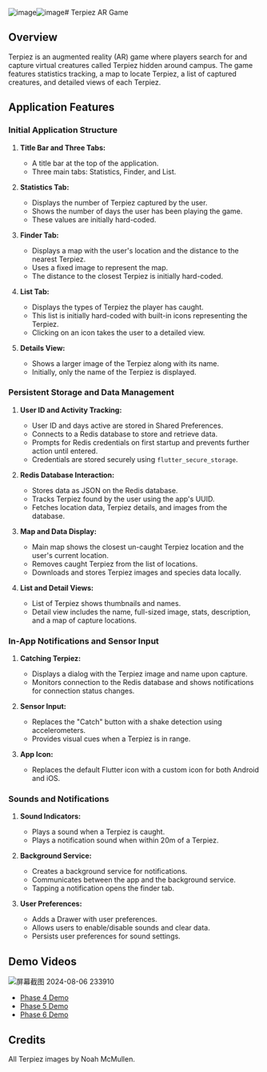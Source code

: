 ![image](https://github.com/user-attachments/assets/95a041d4-03e0-46de-8369-249962996388)![image](https://github.com/user-attachments/assets/885e7866-cb77-4c9a-a15c-af659a956d83)# Terpiez AR Game

## Overview

Terpiez is an augmented reality (AR) game where players search for and capture virtual creatures called Terpiez hidden around campus. The game features statistics tracking, a map to locate Terpiez, a list of captured creatures, and detailed views of each Terpiez.

## Application Features

### Initial Application Structure

1. **Title Bar and Three Tabs:**
   - A title bar at the top of the application.
   - Three main tabs: Statistics, Finder, and List.

2. **Statistics Tab:**
   - Displays the number of Terpiez captured by the user.
   - Shows the number of days the user has been playing the game.
   - These values are initially hard-coded.

3. **Finder Tab:**
   - Displays a map with the user's location and the distance to the nearest Terpiez.
   - Uses a fixed image to represent the map.
   - The distance to the closest Terpiez is initially hard-coded.

4. **List Tab:**
   - Displays the types of Terpiez the player has caught.
   - This list is initially hard-coded with built-in icons representing the Terpiez.
   - Clicking on an icon takes the user to a detailed view.

5. **Details View:**
   - Shows a larger image of the Terpiez along with its name.
   - Initially, only the name of the Terpiez is displayed.

### Persistent Storage and Data Management

1. **User ID and Activity Tracking:**
   - User ID and days active are stored in Shared Preferences.
   - Connects to a Redis database to store and retrieve data.
   - Prompts for Redis credentials on first startup and prevents further action until entered.
   - Credentials are stored securely using `flutter_secure_storage`.

2. **Redis Database Interaction:**
   - Stores data as JSON on the Redis database.
   - Tracks Terpiez found by the user using the app's UUID.
   - Fetches location data, Terpiez details, and images from the database.

3. **Map and Data Display:**
   - Main map shows the closest un-caught Terpiez location and the user's current location.
   - Removes caught Terpiez from the list of locations.
   - Downloads and stores Terpiez images and species data locally.

4. **List and Detail Views:**
   - List of Terpiez shows thumbnails and names.
   - Detail view includes the name, full-sized image, stats, description, and a map of capture locations.

### In-App Notifications and Sensor Input

1. **Catching Terpiez:**
   - Displays a dialog with the Terpiez image and name upon capture.
   - Monitors connection to the Redis database and shows notifications for connection status changes.

2. **Sensor Input:**
   - Replaces the "Catch" button with a shake detection using accelerometers.
   - Provides visual cues when a Terpiez is in range.

3. **App Icon:**
   - Replaces the default Flutter icon with a custom icon for both Android and iOS.

### Sounds and Notifications

1. **Sound Indicators:**
   - Plays a sound when a Terpiez is caught.
   - Plays a notification sound when within 20m of a Terpiez.

2. **Background Service:**
   - Creates a background service for notifications.
   - Communicates between the app and the background service.
   - Tapping a notification opens the finder tab.

3. **User Preferences:**
   - Adds a Drawer with user preferences.
   - Allows users to enable/disable sounds and clear data.
   - Persists user preferences for sound settings.

## Demo Videos
![屏幕截图 2024-08-06 233910](https://github.com/user-attachments/assets/4526a629-4ea0-4efc-9b25-926364a5b295)

- [Phase 4 Demo](movie/phase4.mov)
- [Phase 5 Demo](movie/phase5.mov)
- [Phase 6 Demo](movie/phase6.mov)

## Credits

All Terpiez images by Noah McMullen.
